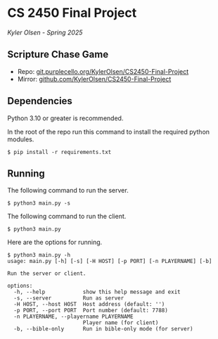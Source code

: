 # CS 2450 Final Project
*Kyler Olsen* - *Spring 2025*

## Scripture Chase Game

- Repo: [git.purplecello.org/KylerOlsen/CS2450-Final-Project](https://git.purplecello.org/KylerOlsen/CS2450-Final-Project.git)
- Mirror: [github.com/KylerOlsen/CS2450-Final-Project](https://github.com/KylerOlsen/CS2450-Final-Project.git)

## Dependencies

Python 3.10 or greater is recommended.

In the root of the repo run this command to install the required python modules.

```$ pip install -r requirements.txt```

## Running

The following command to run the server.

```$ python3 main.py -s```

The following command to run the client.

```$ python3 main.py```

Here are the options for running.

```
$ python3 main.py -h
usage: main.py [-h] [-s] [-H HOST] [-p PORT] [-n PLAYERNAME] [-b]

Run the server or client.

options:
  -h, --help            show this help message and exit
  -s, --server          Run as server
  -H HOST, --host HOST  Host address (default: '')
  -p PORT, --port PORT  Port number (default: 7788)
  -n PLAYERNAME, --playername PLAYERNAME
                        Player name (for client)
  -b, --bible-only      Run in bible-only mode (for server)
```
